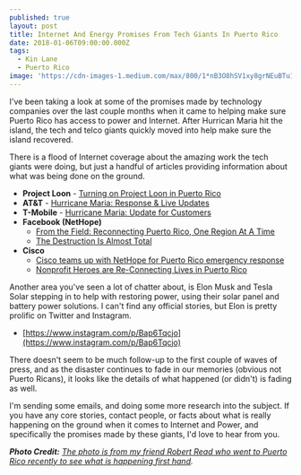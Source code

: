 ```yaml
---
published: true
layout: post
title: Internet And Energy Promises From Tech Giants In Puerto Rico
date: 2018-01-06T09:00:00.000Z
tags:
  - Kin Lane
  - Puerto Rico
image: 'https://cdn-images-1.medium.com/max/800/1*nB3O8hSV1xy8grNEuBTu1g.jpeg'
---
```

I've been taking a look at some of the promises made by technology companies over the last couple months when it came to helping make sure Puerto Rico has access to power and Internet. After Hurrican Maria hit the island, the tech and telco giants quickly moved into help make sure the island recovered.

There is a flood of Internet coverage about the amazing work the tech giants were doing, but just a handful of articles providing information about what was being done on the ground.

- **Project Loon** - [Turning on Project Loon in Puerto Rico](https://blog.x.company/turning-on-project-loon-in-puerto-rico-f3aa41ad2d7f)
- **AT&T** - [Hurricane Maria: Response & Live Updates](http://about.att.com/inside_connections_blog/hurricane_maria)
- **T-Mobile** - [Hurricane Maria: Update for Customers](https://newsroom.t-mobile.com/news-and-blogs/hurricane-maria-impacted-customer-update.htm)
- **Facebook (NetHope)**
	- [From the Field: Reconnecting Puerto Rico, One Region At A Time](https://nethope.org/2017/10/10/from-the-field-reconnecting-puerto-rico-one-region-at-a-time/)
	- [The Destruction Is Almost Total](https://nethope.org/2017/09/21/the-destruction-is-almost-total/)
- **Cisco**
	- [Cisco teams up with NetHope for Puerto Rico emergency response](https://newsroom.cisco.com/feature-content?type=webcontent&articleId=1893607)
	- [Nonprofit Heroes are Re-Connecting Lives in Puerto Rico](https://blogs.cisco.com/news/nonprofit-heroes-are-re-connecting-lives-in-puerto-rico)

Another area you've seen a lot of chatter about, is Elon Musk and Tesla Solar stepping in to help with restoring power, using their solar panel and battery power solutions. I can't find any official stories, but Elon is pretty prolific on Twitter and Instagram.

- [https://www.instagram.com/p/Bap6Tqcjo](https://www.instagram.com/p/Bap6Tqcjo)

There doesn't seem to be much follow-up to the first couple of waves of press, and as the disaster continues to fade in our memories (obvious not Puerto Ricans), it looks like the details of what happened (or didn't) is fading as well.

I'm sending some emails, and doing some more research into the subject. If you have any core stories, contact people, or facts about what is really happening on the ground when it comes to Internet and Power, and specifically the promises made by these giants, I'd love to hear from you.

_**Photo Credit:** [The photo is from my friend Robert Read who went to Puerto Rico recently to see what is happening first hand](https://medium.com/@RobertLeeRead/a-view-of-puerto-rico-71-days-after-maria-9813fa088764)._
